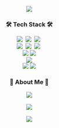 <div align="center">
  <img src="https://capsule-render.vercel.app/api?type=waving&color=gradient&customColorList=0,2,2,5,30&height=200&section=header&text=Welcome%20to%20Ajin's%20Github%20🐼&fontSize=25&fontAlign=70">
  <h3>🛠️ Tech Stack 🛠️</h3>
  <img src="https://img.shields.io/badge/c++-00599C?style=for-the-badge&logo=c%2B%2B&logoColor=white">&nbsp
  <img src="https://img.shields.io/badge/javascript-F7DF1E.svg?style=for-the-badge&logo=javascript&logoColor=20232a" />&nbsp
  <img src="https://img.shields.io/badge/Typescript-3178C6?style=for-the-badge&logo=Typescript&logoColor=white"/>&nbsp
  <br/>
  <img src="https://img.shields.io/badge/react-20232a.svg?style=for-the-badge&logo=react&logoColor=61DAFB" />&nbsp
  <img src="https://img.shields.io/badge/vue.js-4FC08D?style=for-the-badge&logo=vue.js&logoColor=white">&nbsp
  <img src="https://img.shields.io/badge/react native-61DAFB?style=for-the-badge&logo=react&logoColor=black">&nbsp
  <br/>
  <img src="https://img.shields.io/badge/express-000000?style=for-the-badge&logo=express&logoColor=white">
  <img src="https://img.shields.io/badge/mongoDB-47A248?style=for-the-badge&logo=MongoDB&logoColor=white">
  <br/>
  <img src="https://img.shields.io/badge/webrtc-333333?style=for-the-badge&logo=webrtc&logoColor=white">
  <br/>
  <img src="https://img.shields.io/badge/styled components-DB7093?style=for-the-badge&logo=styled-components&logoColor=white"/>
  <img src="https://img.shields.io/badge/tailwindcss-06B6D4?style=for-the-badge&logo=tailwindcss&logoColor=white"/>
  <br/>
  <h3>🐼 About Me 🐼</h3>
<a href="https://developer-dalsu.tistory.com/"><img src="https://img.shields.io/badge/dalsu0222-000000?style=flat-square&logo=tistory&logoColor=white"/></a>
<br>
  <br>
  <a href="https://solved.ac/candysaj/"><img src="http://mazassumnida.wtf/api/v2/generate_badge?boj=candysaj"></a>
  <br>
  <br>
  <img src="https://github-readme-stats.vercel.app/api?username=dalsu0222&show_icons=true&theme=cobalt"></img>
  <br>
</div>
